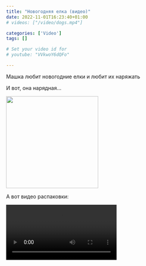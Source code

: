 ```yaml
---
title: "Новогодняя елка (видео)"
date: 2022-11-01T16:23:40+01:00
# videos: ["/video/dogs.mp4"]

categories: ['Video']
tags: []

# Set your video id for
# youtube: "VVkwoY6dQFo"

---
```

Машка любит новогодние елки и любит их наряжать

<!--more-->

И вот, она нарядная...

<image src="ct.jpeg" width="250">

А вот видео распаковки:  

![](christmas-tree.mov)
